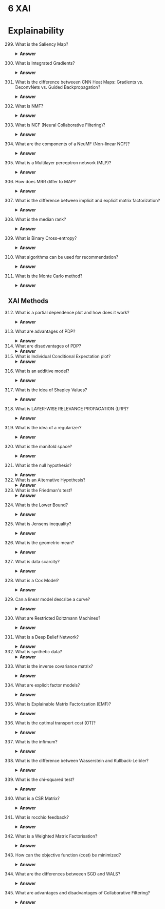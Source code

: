 <h1>6 XAI</h1>
<h1>Explainability</h1>
<ol start=299>
<li>
<p>What is the Saliency Map?</p><details><summary><b>Answer</b></summary><p>
<ul>
<li>Saliency describes unique features in an image (Pixels, resolution, ..).  The purpose is to visualize the conspicuity of an image or in other words to differentiate the visual features of it.</li>
<li>This could be the color scale of an image, which is done by converting it to black and white, displaying a given temperature, or think of night vision (brightness is green, and darkness is black).</li>
</ul>
<p><img alt="data/6%20XAI%200fe6f8c58d1e489ba64035eab21d66e2/Untitled.png" height="50%" src="data/6%20XAI%200fe6f8c58d1e489ba64035eab21d66e2/Untitled.png" width="50%"/></p>
<p>Could be used for traffic light detection. (Saliency detection)</p>
<p>Source: <a href="https://analyticsindiamag.com/what-are-saliency-maps-in-deep-learning/">https://analyticsindiamag.com/what-are-saliency-maps-in-deep-learning/</a></p>
</p></details></li>
<li>
<p>What is Integrated Gradients?</p><details><summary><b>Answer</b></summary><p>
<ul>
<li>Attribution Algorithm. Works by specifying the target class.</li>
</ul>
</p></details></li>
<li>
<p>What is the difference betweeen CNN Heat Maps: Gradients vs. DeconvNets vs. Guided Backpropagation?</p><details><summary><b>Answer</b></summary><p>
<p><a href="https://glassboxmedicine.com/2019/10/06/cnn-heat-maps-gradients-vs-deconvnets-vs-guided-backpropagation/">CNN Heat Maps: Gradients vs. DeconvNets vs. Guided Backpropagation</a></p>
</p></details></li>
<li>
<p>What is NMF?</p><details><summary><b>Answer</b></summary><p>
<ul>
<li>A matrix factorisation technique (another one would be SVD). It stands for Non Negative Matrix Factorization and splits the user item matrix R into the matrices U and V. The optimization problem is that the multiplication of U and V should result in R.</li>
</ul>
</p></details></li>
<li>
<p>What is NCF (Neural Collaborative Filtering)?</p><details><summary><b>Answer</b></summary><p>
<ul>
<li>Models User Item interactions in the latent space with a NN</li>
<li>Is a generalization of Matrix Factorization</li>
<li>In the input layer, the user and item are one-hot encoded.</li>
<li>Neural CF Layers can be anything that is non linear</li>
</ul>
<p>They claim that the precendent dot product of matrix factorization limits the expressiveness of user and item latent vectors. (vector a might be closer to vector b than to c, although it is more similar to c.</p>
<p><img alt="data/6%20XAI%200fe6f8c58d1e489ba64035eab21d66e2/Untitled%201.png" height="50%" src="data/6%20XAI%200fe6f8c58d1e489ba64035eab21d66e2/Untitled%201.png" width="50%"/></p>
<p>Neural CF Layer is replaced by a multiplication layer, which performs element-wise multiplication on the two inputs. Weights from multiplication layer to output is a identity matrix with a linear activation function.</p>
<p><img alt="data/6%20XAI%200fe6f8c58d1e489ba64035eab21d66e2/Untitled%202.png" height="50%" src="data/6%20XAI%200fe6f8c58d1e489ba64035eab21d66e2/Untitled%202.png" width="50%"/></p>
<p>y_ui = predicted item of recommender matrix</p>
<p>L = Linear activation function</p>
<p>circle with dot = element-wise multiplicaton</p>
<p>p_u = latent vector user</p>
<p>q_I = latent vector item</p>
<p>Since J is an identity matrix it transforms the element-wise multiplication to a dot product. Because L is a linear function it means that the input would only be up or downscaled, but there is no real transformation. Hence, we can omit it. We end up with the same function as for Matrix Factorization, which shows, that NCF can be a generalization of Matrix Factorization. </p>
<p>To leverage the architecture of NCF we need non-linearity. It includes Multiple Layer Perceptron (MLP), Generalized Matrix Factorization (GMP) and a non linear activation function sigmoid.</p>
<p><img alt="data/6%20XAI%200fe6f8c58d1e489ba64035eab21d66e2/Untitled%203.png" height="50%" src="data/6%20XAI%200fe6f8c58d1e489ba64035eab21d66e2/Untitled%203.png" width="50%"/></p>
<p>Source:</p>
<p><a href="https://towardsdatascience.com/paper-review-neural-collaborative-filtering-explanation-implementation-ea3e031b7f96">https://towardsdatascience.com/paper-review-neural-collaborative-filtering-explanation-implementation-ea3e031b7f96</a></p>
</p></details></li>
<li>
<p>What are the components of a NeuMF (Non-linear NCF)?</p><details><summary><b>Answer</b></summary><p>
<ul>
<li>GMF (Generalized Matrix Factorization)</li>
<li>MLP (Multi Layer Perceptron)</li>
</ul>
</p></details></li>
<li>
<p>What is a Multilayer perceptron network (MLP)?</p><details><summary><b>Answer</b></summary><p>
<p>It is just a name for the simplest kind of deep neural network. </p>
<ul>
<li>There's at least one hidden layer</li>
<li>Each neuron has a non-linear activation function</li>
<li>Densely connected (each neuron in one layer is connected to every neuron the next or previous layer)</li>
<li>Uses as usual optimizer (e.g. Adam) and as a Loss function Binary cross-entroy for example</li>
<li>What is the Mean Reciprocal Rank (MRR)?</li>
</ul>
<p>MRR takes the single highest ranked positive/relevant item (since a system always returns an ordered list, it is the first positive solution). Here depicted as rank_i. It does not care about other relevant items (e.g. at position 4 or 20)</p>
<p>User MRR if:</p>
<ol>
<li>There is only one result</li>
<li>You care only about the highest ranked result (web search scenario)</li>
</ol>
<p><img alt="data/6%20XAI%200fe6f8c58d1e489ba64035eab21d66e2/Untitled%204.png" height="50%" src="data/6%20XAI%200fe6f8c58d1e489ba64035eab21d66e2/Untitled%204.png" width="50%"/></p>
<p><strong>Example:</strong></p>
<p>```xml
Query: "Cities in California"</p>
<p>Ranked results: "Portland", "Sacramento", "Los Angeles"</p>
<p>Ranked results (binary relevance): [0, 1, 1]
Number of correct answers possible: 2
<strong>Reciprocal Rank</strong> = 1/2</p>
<p>Precision at 1: 0/1
Precision at 2: 1/2
Precision at 3: 2/3
<strong>Average precision</strong> = 1/m∗[1/2+2/3]=1/2∗[1/2+2/3]=0.38
```</p>
<p>Source: <a href="https://stats.stackexchange.com/questions/127041/mean-average-precision-vs-mean-reciprocal-rank">https://stats.stackexchange.com/questions/127041/mean-average-precision-vs-mean-reciprocal-rank</a></p>
</p></details></li>
<li>
<p>How does MRR differ to MAP?</p><details><summary><b>Answer</b></summary><p>
<ul>
<li>
<p>MAP considers all relevant items in the returned ranking. MAP and MRR are equivalent if MAP is set to k=1, since it then looks only at the first relevant item, and so does MRR.</p>
<p>Source:<a href="https://stats.stackexchange.com/questions/127041/mean-average-precision-vs-mean-reciprocal-rank">https://stats.stackexchange.com/questions/127041/mean-average-precision-vs-mean-reciprocal-rank</a></p>
</li>
</ul>
</p></details></li>
<li>
<p>What is the difference between implicit and explicit matrix factorization?</p><details><summary><b>Answer</b></summary><p>
<ul>
<li>Implicit describes mostly unary ratings, such as that the user has seen an item or not (0 or 1)</li>
<li>Explicit desribes the actual given rating, such as 3.5 by a range from 0 to 5</li>
</ul>
</p></details></li>
<li>
<p>What is the median rank?</p><details><summary><b>Answer</b></summary><p>
<ul>
<li>The position of the relevant item that is in the middle of the relevant item list (50%). If odd than it is one above.</li>
</ul>
<p><code>python
Example:
Relevant items position: [4, 60, 67, 77, 80]
Median rank: 67</code></p>
</p></details></li>
<li>
<p>What is Binary Cross-entropy?</p><details><summary><b>Answer</b></summary><p>
<ul>
<li>With binary cross entropy I can only classify two classes, whereas categorical cross entropy can classify many classes.</li>
</ul>
</p></details></li>
<li>
<p>What algorithms can be used for recommendation?</p><details><summary><b>Answer</b></summary><p>
<ul>
<li>Matrix Factorization (SVD</li>
<li>
<p>Nearest Neighbour (worse than MF)</p>
<ul>
<li>LSTMS, provide seen movies as a list of Ids to a LSTM network. Also, add tags to it.</li>
</ul>
<p><img alt="data/6%20XAI%200fe6f8c58d1e489ba64035eab21d66e2/Untitled%205.png" height="50%" src="data/6%20XAI%200fe6f8c58d1e489ba64035eab21d66e2/Untitled%205.png" width="50%"/></p>
<p>Source: <a href="https://medium.com/deep-systems/movix-ai-movie-recommendations-using-deep-learning-5903d6a31607">https://medium.com/deep-systems/movix-ai-movie-recommendations-using-deep-learning-5903d6a31607</a></p>
</li>
</ul>
</p></details></li>
<li>
<p>What is the Monte Carlo method?</p><details><summary><b>Answer</b></summary><p>
<ul>
<li>random sampling</li>
<li>On wikipedia it is described as follows:<ol>
<li>Define a domain of possible inputs</li>
<li>Generate inputs randomly from a <a href="https://en.wikipedia.org/wiki/Probability_distribution">probability distribution</a> over the domain</li>
<li>Perform a <a href="https://en.wikipedia.org/wiki/Deterministic_algorithm">deterministic</a> computation on the inputs</li>
<li>Aggregate the results</li>
</ol>
</li>
<li>
<p>Aggregating the result would be the mean for our P(x)</p>
<p><img alt="data/6%20XAI%200fe6f8c58d1e489ba64035eab21d66e2/Untitled%206.png" height="50%" src="data/6%20XAI%200fe6f8c58d1e489ba64035eab21d66e2/Untitled%206.png" width="50%"/></p>
</li>
<li>
<p>Source: 
<a href="https://anotherdatum.com/vae.html">https://anotherdatum.com/vae.html</a>
<a href="https://en.wikipedia.org/wiki/Monte_Carlo_method">https://en.wikipedia.org/wiki/Monte_Carlo_method</a></p>
</li>
<li>What is the difference in the latent space of a variational autoencoder and a regular autoencoder?</li>
<li>AE learns just a compressed presentation of the input data under the restriction that it is able to reconstruct the input, whereas VAE assumes that the underlying input space has a probability distribution and the latent space itself is assumed as a probability distribution as well. (usually normal distribution). VAEs are penalized if the latent space distribution is divergent from the assumed prior (here normal distribution). Hence, VAEs are pushed torwards adjusting the distributions to the given prior distribution.</li>
<li>Source: <a href="https://www.quora.com/What-is-the-difference-in-the-latent-space-of-a-variational-autoencoder-and-a-regular-autoencoder#:~:text=AutoEncoders%20are%20free%20to%20have,is%20as%20good%20as%20mine">https://www.quora.com/What-is-the-difference-in-the-latent-space-of-a-variational-autoencoder-and-a-regular-autoencoder#:~:text=AutoEncoders are free to have,is as good as mine</a>.</li>
</ul>
</p></details></li>
</ol start=299>
<h2>XAI Methods</h2>
<ol start=312>
<li>
<p>What is a partial dependence plot and how does it work?</p><details><summary><b>Answer</b></summary><p>
<ul>
<li>Shows how the average prediction in your dataset changes when the j-th feature is changed</li>
<li>Requires to see the model as additive.</li>
<li>Computes the marginal effect on one or two features.</li>
</ul>
<p>Note:
Marginal effect means, what one feature adds to the prediction if they others are independent. In order to calculate it we have to average over those non-interesting</p>
<p><img alt="data/6%20XAI%200fe6f8c58d1e489ba64035eab21d66e2/Untitled%207.png" height="50%" src="data/6%20XAI%200fe6f8c58d1e489ba64035eab21d66e2/Untitled%207.png" width="50%"/></p>
<p>Source:</p>
<p><a href="https://christophm.github.io/interpretable-ml-book/pdp.html">https://christophm.github.io/interpretable-ml-book/pdp.html</a></p>
<p>This means the following:
In order to make a statement about a variable and its partial dependency to the output we need to make the inferences with all possible values of the other features,
resulting Here in B3,B3, C2,C3. At the end we have n predicted outcomes, which need to be
averaged. This averaged y is the marginal contribution of A1.</p>
<p>Example:</p>
<p><img alt="data/6%20XAI%200fe6f8c58d1e489ba64035eab21d66e2/Untitled%208.png" height="50%" src="data/6%20XAI%200fe6f8c58d1e489ba64035eab21d66e2/Untitled%208.png" width="50%"/></p>
<p>Source: <a href="https://towardsdatascience.com/introducing-pdpbox-2aa820afd312">https://towardsdatascience.com/introducing-pdpbox-2aa820afd312</a></p>
</p></details></li>
<li>
<p>What are advantages of PDP?</p><details><summary><b>Answer</b></summary><p>
<ul>
<li>perfect result, if features are independent</li>
<li>easy to implement</li>
<li>calculation is causal for model but not for the real world</li>
</ul>
</p></details></li>
<li>What are disadvantages of PDP?<details><summary><b>Answer</b></summary><ul>
<li>max feature = 2</li>
<li>Some plots do not show the distribution → misleading interpretation</li>
<li>Assumption of independence (weight ↔ height example) → Solution: Accumulated Local Effect plots (ALE) // works with conditional distribution</li>
<li>Heterogeneous effects might be hidden. Cancelling out large positive and negative predictions (→ resulting in zero, meaning no effect on the model) → Solution: Individual Conditional Expectation Curves ⇒ ICE-Curves</li>
</ul></details>
</li>
<li>What is Individual Conditional Expectation plot?<details><summary><b>Answer</b></summary><ul>
<li>Extension of Partidal Dependence Plot</li>
</ul></details>
</li>
<li>
<p>What is an additive model?</p><details><summary><b>Answer</b></summary><p>
<ul>
<li>It is characterized that the effect of one variable does not depend on another (independence) and their contribution/effect adds up to the total effect/prediction. Therefore, we can assume to understand each variable individually (synonym marginally), and as a result, we are able to interpret the model.</li>
<li>Think of good old regression models. In a simple regression model, the effect of one variable does not depend on other variables and their effects add up to the total effect. If we can understand each variable individually or marginally, we would be able to interpret the entire model. However, this will no longer be true in the presence of interactions.</li>
</ul>
</p></details></li>
<li>
<p>What is the idea of Shapley Values?</p><details><summary><b>Answer</b></summary><p>
<ul>
<li>Averaging over the contribution of all N! possible orderings. (Since non-linear models always depend on the order of the features)</li>
</ul>
</p></details></li>
<li>
<p>What is LAYER-WISE RELEVANCE PROPAGATION (LRP)?</p><details><summary><b>Answer</b></summary><p>
<ul>
<li>It is similar to Saliency Maps as it produces a heatmap, but LRP connects it to the neurons that contributed the most.</li>
</ul>
<p><img alt="data/6%20XAI%200fe6f8c58d1e489ba64035eab21d66e2/Untitled%209.png" height="50%" src="data/6%20XAI%200fe6f8c58d1e489ba64035eab21d66e2/Untitled%209.png" width="50%"/></p>
<p>Source: <a href="https://dbs.uni-leipzig.de/file/XAI_Alexandra_Nau.pdf">https://dbs.uni-leipzig.de/file/XAI_Alexandra_Nau.pdf</a></p>
</p></details></li>
<li>
<p>What is the idea of a regularizer?</p><details><summary><b>Answer</b></summary><p>
<ul>
<li>Discourage the NN memorizing/overfitting</li>
</ul>
</p></details></li>
<li>
<p>What is the manifold space?</p><details><summary><b>Answer</b></summary><p>
<ul>
<li>A continuous, non-intersecting surface</li>
</ul>
<p><img alt="data/6%20XAI%200fe6f8c58d1e489ba64035eab21d66e2/Untitled%2010.png" height="50%" src="data/6%20XAI%200fe6f8c58d1e489ba64035eab21d66e2/Untitled%2010.png" width="50%"/></p>
</p></details></li>
<li>
<p>What is the null hypothesis?</p><details><summary><b>Answer</b></summary><p>
<ul>
<li>A null hypothesis is a hypothesis that says there is no statistical significance between the two variables in the hypothesis. It is the hypothesis that the researcher is trying to disprove. In the example, Susie's null hypothesis would be something like this: There is no statistically significant relationship between the type of water I feed the flowers and growth of the flowers. A researcher is challenged by the null hypothesis and usually wants to disprove it, to demonstrate that there is a statistically-significant relationship between the two variables in the hypothesis.
Source: <a href="https://study.com/academy/lesson/what-is-a-null-hypothesis-definition-examples.html">https://study.com/academy/lesson/what-is-a-null-hypothesis-definition-examples.html</a></li>
</ul>
</p></details></li>
<li>What Is an Alternative Hypothesis?<details><summary><b>Answer</b></summary><ul>
<li>An <strong>alternative hypothesis</strong> simply is the inverse, or opposite, of the null hypothesis. So, if we continue with the above example, the alternative hypothesis would be that there IS indeed a statistically-significant relationship between what type of water the flower plant is fed and growth. More specifically, here would be the null and alternative hypotheses for Susie's study:</li>
<li><strong>Null</strong>: If one plant is fed club soda for one month and another plant is fed plain water, there will be no difference in growth between the two plants.</li>
<li><strong>Alternative</strong>: If one plant is fed club soda for one month and another plant is fed plain water, the plant that is fed club soda will grow better than the plant that is fed plain water.</li>
<li>Source: <a href="https://study.com/academy/lesson/what-is-a-null-hypothesis-definition-examples.html">https://study.com/academy/lesson/what-is-a-null-hypothesis-definition-examples.html</a></li>
</ul></details>
</li>
<li>What is the Friedman's test?<details><summary><b>Answer</b></summary><ul>
<li>Similar to the parametric repeated measures ANOVA, it is used to detect differences in treatments across multiple test attempts. Essentially, you have n data records, e.g. participants and those participants have experienced different types of something, e.g. wine or drugs. Now, what you're gonna do is to assign a rank to each entry. The goal is to find out whether there is a difference among those populations or not. At the end you either reject or you don't the null hypothesis.</li>
<li>Source: <a href="https://www.statisticshowto.com/friedmans-test/">https://www.statisticshowto.com/friedmans-test/</a></li>
<li>Source: <a href="https://statistics.laerd.com/spss-tutorials/friedman-test-using-spss-statistics.php">https://statistics.laerd.com/spss-tutorials/friedman-test-using-spss-statistics.php</a></li>
</ul></details>
</li>
<li>
<p>What is the Lower Bound?</p><details><summary><b>Answer</b></summary><p>
<p><img alt="data/6%20XAI%200fe6f8c58d1e489ba64035eab21d66e2/Untitled%2011.png" height="50%" src="data/6%20XAI%200fe6f8c58d1e489ba64035eab21d66e2/Untitled%2011.png" width="50%"/></p>
<p>Source: <a href="https://www.mathsisfun.com/definitions/lower-bound.html">https://www.mathsisfun.com/definitions/lower-bound.html</a></p>
</p></details></li>
<li>
<p>What is Jensens inequality?</p><details><summary><b>Answer</b></summary><p>
<p>Linear transformation of a variable followed by another linear transformation leads to the same result as the other way around.</p>
<p>Example:</p>
<p><code>python
mean(f(x)) == f(mean(x)), for linear f()</code></p>
<p>Jensens inequality says:</p>
<p><strong><em>The intuition of linear mappings does not hold for nonlinear functions.</em></strong></p>
<p>Non linear functions are not a straight line when we think of the transformation on the input to the output. It is either convex (curving upward) or concarve (curving downwards).</p>
<p>Example:</p>
<p><code>python
(x) == x^2 is an exponential convex function.</code></p>
<p>I quote:</p>
<p><em>"Instead, the mean transform of an observation mean(f(x)) is always greater than the transform of the mean observation f(mean(x)), if the transform function is convex and the observations are not constant. We can state this as:"</em></p>
<p><code>python
mean(f(x)) &gt;= f(mean(x)), for convex f() and x is not a constant</code></p>
<p><img alt="data/6%20XAI%200fe6f8c58d1e489ba64035eab21d66e2/Untitled%2012.png" height="50%" src="data/6%20XAI%200fe6f8c58d1e489ba64035eab21d66e2/Untitled%2012.png" width="50%"/></p>
<p>Out intuition that the mean of a row of numbers multiplied by a non linear function (square), would be the same as applying the square to each of them and then calculate the mean, is wrong! The latter is greater.</p>
<ul>
<li>used to make claims about a function where little is known about the distribution</li>
<li>used to compare arithmetic mean and geometric mean</li>
</ul>
<p>Source: <a href="https://machinelearningmastery.com/a-gentle-introduction-to-jensens-inequality/">https://machinelearningmastery.com/a-gentle-introduction-to-jensens-inequality/</a></p>
</p></details></li>
<li>
<p>What is the geometric mean?</p><details><summary><b>Answer</b></summary><p>
<ul>
<li>The Geometric Mean is a special type of average where we multiply the numbers together and then take a square root (for two numbers), cube root (for three numbers) etc.</li>
<li>For n numbers we take the nth root. (Nth root is concave)</li>
</ul>
</p></details></li>
<li>
<p>What is data scarcity?</p><details><summary><b>Answer</b></summary><p>
<ul>
<li>
<p>"Data scarcity, means too few data points often because it is difficult to get data or the data is small as compared to the amount needed."</p>
<p>Source: <a href="https://www.quora.com/What-is-the-difference-between-data-scarcity-and-data-sparsity#:~:text=Data%20scarcity%2C%20means%20too%20few,space%20between%20your%20data%20points">https://www.quora.com/What-is-the-difference-between-data-scarcity-and-data-sparsity#:~:text=Data scarcity%2C means too few,space between your data points</a>.</p>
</li>
</ul>
</p></details></li>
<li>
<p>What is a Cox Model?</p><details><summary><b>Answer</b></summary><p>
<ul>
<li>
<p>Quote: "A Cox model is a statistical technique for exploring the
relationship between the survival of a patient and several
explanatory variables. Survival analysis is concerned with studying the time
between entry to a study and a subsequent event (such as
death)."</p>
<p>Source: <a href="http://www.bandolier.org.uk/painres/download/whatis/COX_MODEL.pdf">http://www.bandolier.org.uk/painres/download/whatis/COX_MODEL.pdf</a></p>
</li>
</ul>
</p></details></li>
<li>
<p>Can a linear model describe a curve?</p><details><summary><b>Answer</b></summary><p>
<p>Yes, that is possible. Usually a linear model only contains linear parameters and linear variables, but as long as the parameter remain linear and the variable to change is independent, it's exponent can be changed. For example can a independent variable be raised to quadratic, to fit a curve.</p>
<p>Rule for a linear model:</p>
<p><img alt="data/6%20XAI%200fe6f8c58d1e489ba64035eab21d66e2/Untitled%2013.png" height="50%" src="data/6%20XAI%200fe6f8c58d1e489ba64035eab21d66e2/Untitled%2013.png" width="50%"/></p>
<p><img alt="data/6%20XAI%200fe6f8c58d1e489ba64035eab21d66e2/Untitled%2014.png" height="50%" src="data/6%20XAI%200fe6f8c58d1e489ba64035eab21d66e2/Untitled%2014.png" width="50%"/></p>
<p>Source: <a href="https://statisticsbyjim.com/regression/difference-between-linear-nonlinear-regression-models/">https://statisticsbyjim.com/regression/difference-between-linear-nonlinear-regression-models/</a></p>
</p></details></li>
<li>
<p>What are Restricted Boltzmann Machines?</p><details><summary><b>Answer</b></summary><p>
<ul>
<li>Can be used for: dimensionality reduction, classification, regression, collaborative filtering, feature learning, and topic modeling.</li>
<li>The goal is to learn a compressed version of features (lower dimensional representation) that describe the input well. The concept is similar to AEs but in contrary they don't have a dedicated decoding part. The decoding flows back to the input and updates the weights directly instead of having additional weights. The flown back reconstruction is compared and the weights updated.</li>
<li>Therefore, we need two biases. One is for the forward pass (hidden bias) and the other for the backward pass (reconstruction). The input layer is considered as visible layer and the second layer as Hidden Layer.</li>
</ul>
<p><img alt="data/6%20XAI%200fe6f8c58d1e489ba64035eab21d66e2/Untitled%2015.png" height="50%" src="data/6%20XAI%200fe6f8c58d1e489ba64035eab21d66e2/Untitled%2015.png" width="50%"/></p>
<ul>
<li>RBM uses stochastic units with a particular distributions. Based on this we use Gibbs Sampling:</li>
</ul>
<p><img alt="data/6%20XAI%200fe6f8c58d1e489ba64035eab21d66e2/Untitled%2016.png" height="50%" src="data/6%20XAI%200fe6f8c58d1e489ba64035eab21d66e2/Untitled%2016.png" width="50%"/></p>
<ul>
<li>As an alternative to backpropagation and we use Contrastive Divergence. (I guess it is due to the probability distribution. VAE solves this problem by the reparameterization trick)</li>
</ul>
<p><img alt="data/6%20XAI%200fe6f8c58d1e489ba64035eab21d66e2/Untitled%2017.png" height="50%" src="data/6%20XAI%200fe6f8c58d1e489ba64035eab21d66e2/Untitled%2017.png" width="50%"/></p>
<p>Source: <a href="https://medium.com/edureka/restricted-boltzmann-machine-tutorial-991ae688c154">https://medium.com/edureka/restricted-boltzmann-machine-tutorial-991ae688c154</a></p>
<p>Additional Source: <a href="https://www.patrickhebron.com/learning-machines/week5.html">https://www.patrickhebron.com/learning-machines/week5.html</a></p>
</p></details></li>
<li>
<p>What is a Deep Belief Network?</p><details><summary><b>Answer</b></summary><p>
<ul>
<li>Many layers of RBMs stacked together. For updating the weights, the Contrastive Divergense is still be used.</li>
</ul>
</p></details></li>
<li>What is synthetic data?<details><summary><b>Answer</b></summary><ul>
<li>data generated by an algorithm</li>
</ul></details>
</li>
<li>
<p>What is the inverse covariance matrix?</p><details><summary><b>Answer</b></summary><p>
<p><a href="https://www.quora.com/How-can-I-use-Gaussian-processes-to-perform-regression">https://www.quora.com/How-can-I-use-Gaussian-processes-to-perform-regression</a></p>
</p></details></li>
<li>
<p>What are explicit factor models?</p><details><summary><b>Answer</b></summary><p>
<ul>
<li>Explicit factor models (EFM) [17] generate explanations based on the explicit features extracted from users’ reviews.</li>
</ul>
</p></details></li>
<li>
<p>What is Explainable Matrix Factorization (EMF)?</p><details><summary><b>Answer</b></summary><p>
<ul>
<li>another algorithm that uses an explainability regularizer or soft constraint in the objective function of classical matrix factorization. The con- straining term tries to bring the user and explainable item’s latent factor vectors closer, thus favoring the appearance of explainable items at the top of the recommendation list.</li>
</ul>
<p>Source: An Explainable Autoencoder For Collaborative Filtering Recommendation (<a href="https://arxiv.org/abs/2001.04344">https://arxiv.org/abs/2001.04344</a>)</p>
</p></details></li>
<li>
<p>What is the optimal transport cost (OT)?</p><details><summary><b>Answer</b></summary><p>
<ul>
<li>It uses the Wasserstein distance to measure how much work has to be invested to transport one probability distribution to another. In other words: The cost to transform one distribution into the other.</li>
</ul>
</p></details></li>
<li>
<p>What is the infimum?</p><details><summary><b>Answer</b></summary><p>
<ul>
<li>That is the lower bound (not to be mixed up with the minimum).</li>
</ul>
</p></details></li>
<li>
<p>What is the difference between Wasserstein and Kullback-Leibler?</p><details><summary><b>Answer</b></summary><p>
<ul>
<li>Wasserstein is a metric and KL not (KL is not symmetric and does not satisfy the triangle inequality)</li>
<li>
<p>Intuition:</p>
<ul>
<li>KL Divergence just tells you how similar two distributions are but Wasserstein distance gives you a measure for the effort to transport one probability mass to the other.</li>
</ul>
<p><img alt="data/6%20XAI%200fe6f8c58d1e489ba64035eab21d66e2/Untitled%2018.png" height="50%" src="data/6%20XAI%200fe6f8c58d1e489ba64035eab21d66e2/Untitled%2018.png" width="50%"/></p>
<p>Source: <a href="https://stats.stackexchange.com/questions/295617/what-is-the-advantages-of-wasserstein-metric-compared-to-kullback-leibler-diverg">https://stats.stackexchange.com/questions/295617/what-is-the-advantages-of-wasserstein-metric-compared-to-kullback-leibler-diverg</a></p>
</li>
</ul>
</p></details></li>
<li>
<p>What is the chi-squared test?</p><details><summary><b>Answer</b></summary><p>
<ul>
<li>used for categorical data</li>
<li>Does  one categorical variable affects another one?</li>
<li>calculates the p-value</li>
<li>In case of a low p-value:<ul>
<li>Result is thought of as being "significant" meaning we think the variables are not independent.</li>
</ul>
</li>
<li>chi square =  (Observed - Expected)^2 / Expected</li>
<li>Calculate the degree of freedom: Degree of Freedom = (rows − 1) × (columns − 1)</li>
<li>
<p>Look up p-value in pre-computed table by using chi-square and degree of freedom</p>
<p><img alt="data/6%20XAI%200fe6f8c58d1e489ba64035eab21d66e2/Untitled%2019.png" height="50%" src="data/6%20XAI%200fe6f8c58d1e489ba64035eab21d66e2/Untitled%2019.png" width="50%"/></p>
</li>
<li>
<p>Source:
<a href="https://www.mathsisfun.com/data/chi-square-table.html">https://www.mathsisfun.com/data/chi-square-table.html</a></p>
</li>
</ul>
</p></details></li>
<li>
<p>What is a CSR Matrix?</p><details><summary><b>Answer</b></summary><p>
<p>Compressed sparse row (CSR), Algorithm to compress the size of a matrix by indexing the 1s with row_id, col_id</p>
<p><img alt="data/6%20XAI%200fe6f8c58d1e489ba64035eab21d66e2/Untitled%2020.png" height="50%" src="data/6%20XAI%200fe6f8c58d1e489ba64035eab21d66e2/Untitled%2020.png" width="50%"/></p>
<p>Source: <a href="https://machinelearningmastery.com/sparse-matrices-for-machine-learning/">https://machinelearningmastery.com/sparse-matrices-for-machine-learning/</a></p>
</p></details></li>
<li>
<p>What is rocchio feedback?</p><details><summary><b>Answer</b></summary><p>
<ul>
<li>Improving the search query by transforming the query and documents into a vector space and try to approach the centroid of the relevant documents while penalizing the distance to the centroid of the non-relevant documents.</li>
<li>Described as an equation:</li>
</ul>
<p><img alt="data/6%20XAI%200fe6f8c58d1e489ba64035eab21d66e2/Untitled%2021.png" height="50%" src="data/6%20XAI%200fe6f8c58d1e489ba64035eab21d66e2/Untitled%2021.png" width="50%"/></p>
<ul>
<li></li>
</ul>
<p><img alt="data/6%20XAI%200fe6f8c58d1e489ba64035eab21d66e2/Untitled%2022.png" height="50%" src="data/6%20XAI%200fe6f8c58d1e489ba64035eab21d66e2/Untitled%2022.png" width="50%"/></p>
<p><img alt="data/6%20XAI%200fe6f8c58d1e489ba64035eab21d66e2/Untitled%2023.png" height="50%" src="data/6%20XAI%200fe6f8c58d1e489ba64035eab21d66e2/Untitled%2023.png" width="50%"/></p>
<p>Source and example calculation: <a href="https://www.coursera.org/lecture/text-retrieval/lesson-5-2-feedback-in-vector-space-model-rocchio-PyTkW">https://www.coursera.org/lecture/text-retrieval/lesson-5-2-feedback-in-vector-space-model-rocchio-PyTkW</a></p>
</p></details></li>
<li>
<p>What is a Weighted Matrix Factorisation?</p><details><summary><b>Answer</b></summary><p>
<p><img alt="data/6%20XAI%200fe6f8c58d1e489ba64035eab21d66e2/Untitled%2024.png" height="50%" src="data/6%20XAI%200fe6f8c58d1e489ba64035eab21d66e2/Untitled%2024.png" width="50%"/></p>
<ul>
<li>In contrast to SVD that has a cost function that processes all in one (seen and unseen), weighted MF sums over observed and unobserved items separately. SVD leads to poor generalisation when the corpus is large due to a sparse matrix.</li>
</ul>
<p><img alt="data/6%20XAI%200fe6f8c58d1e489ba64035eab21d66e2/Untitled%2025.png" height="50%" src="data/6%20XAI%200fe6f8c58d1e489ba64035eab21d66e2/Untitled%2025.png" width="50%"/></p>
<ul>
<li>
<p>Matrix A is the interaction matrix.</p>
<p>Source: <a href="https://developers.google.com/machine-learning/recommendation/collaborative/matrix">https://developers.google.com/machine-learning/recommendation/collaborative/matrix</a></p>
</li>
</ul>
</p></details></li>
<li>
<p>How can the objective function (cost) be minimized?</p><details><summary><b>Answer</b></summary><p>
<ul>
<li><strong><a href="https://developers.google.com/machine-learning/crash-course/glossary#SGD">Stochastic gradient descent (SGD)</a></strong> is a generic method to minimize loss functions.</li>
<li>
<p><strong>Weighted Alternating Least Squares</strong> (<strong>WALS</strong>) is specialized to this particular objective.</p>
<p>Source: <a href="https://developers.google.com/machine-learning/recommendation/collaborative/matrix">https://developers.google.com/machine-learning/recommendation/collaborative/matrix</a></p>
</li>
</ul>
</p></details></li>
<li>
<p>What are the differences betweeen SGD and WALS?</p><details><summary><b>Answer</b></summary><p>
<p><strong>SGD</strong></p>
<p>+: <strong>Very flexible—can use other loss functions.</strong></p>
<p>+: <strong>Can be parallelized.</strong></p>
<p>-: <strong>Slower—does not converge as quickly.</strong></p>
<p>-: <strong>Harder to handle the unobserved entries (need to use negative sampling or gravity).</strong></p>
<p><strong>WALS</strong></p>
<p>-: <strong>Reliant on Loss Squares only.</strong></p>
<p>+: <strong>Can be parallelized.</strong></p>
<p>+: <strong>Converges faster than SGD.</strong></p>
<p>+: <strong>Easier to handle unobserved entries.</strong></p>
</p></details></li>
<li>
<p>What are advantages and disadvantages of Collaborative Filtering?</p><details><summary><b>Answer</b></summary><p>
<p>Taken from: <a href="https://developers.google.com/machine-learning/recommendation/collaborative/summary">https://developers.google.com/machine-learning/recommendation/collaborative/summary</a></p>
<p>Advantages:</p>
<p><strong>No domain knowledge necessary</strong></p>
<p>We don't need domain knowledge because the embeddings are automatically learned.</p>
<p><strong>Serendipity</strong></p>
<p>The model can help users discover new interests. In isolation, the ML system may not know the user is interested in a given item, but the model might still recommend it because similar users are interested in that item.</p>
<p><strong>Great starting point</strong></p>
<p>To some extent, the system needs only the feedback matrix to train a matrix factorization model. In particular, the system doesn't need contextual features. In practice, this can be used as one of multiple candidate generators.</p>
<p>Disadvantages:</p>
<p><strong>Cannot handle fresh items</strong></p>
<p>The prediction of the model for a given (user, item) pair is the dot product of the corresponding embeddings. So, if an item is not seen during training, the system can't create an embedding for it and can't query the model with this item. This issue is often called the <strong>cold-start problem</strong>. However, the following techniques can address the cold-start problem to some extent:</p>
<ul>
<li>
<p><strong>Projection in WALS.</strong> Given a new item i0 not seen in training, if the system has a few interactions with users, then the system can easily compute an embedding vi0 for this item without having to retrain the whole model. The system simply has to solve the following equation or the weighted version:</p>
<p>minvi0∈Rd‖Ai0−Uvi0‖</p>
<p>The preceding equation corresponds to one iteration in WALS: the user embeddings are kept fixed, and the system solves for the embedding of item i0. The same can be done for a new user.</p>
</li>
<li>
<p><strong>Heuristics to generate embeddings of fresh items.</strong> If the system does not have interactions, the system can approximate its embedding by averaging the embeddings of items from the same category, from the same uploader (in YouTube), and so on.</p>
</li>
</ul>
<p><strong>Hard to include side features for query/item</strong></p>
<p><strong>Side features</strong> are any features beyond the query or item ID. For movie recommendations, the side features might include country or age. Including available side features improves the quality of the model. Although it may not be easy to include side features in WALS, a generalization of WALS makes this possible.</p>
<p>To generalize WALS, <strong>augment the input matrix with features</strong> by defining a block matrix A¯, where:</p>
<ul>
<li>
<p>Block (0, 0) is the original feedback matrix .</p>
<p>A</p>
</li>
<li>
<p>Block (0, 1) is a multi-hot encoding of the user features.</p>
</li>
<li>Block (1, 0) is a multi-hot encoding of the item features.</li>
</ul>
</p></details></li>
</ol start=312>